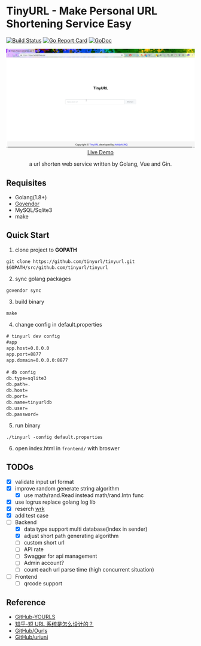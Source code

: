 # TinyURL - Make Personal URL Shortening Service Easy

[![Build Status](https://travis-ci.com/tinyurl/tinyurl.svg?branch=master)](https://travis-ci.com/tinyurl/tinyurl)  [![Go Report Card](https://goreportcard.com/badge/github.com/tinyurl/tinyurl)](https://goreportcard.com/report/github.com/tinyurl/tinyurl)  [![GoDoc](https://godoc.org/github.com/tinyurl/tinyurl?status.svg)](https://godoc.org/github.com/tinyurl/tinyurl)

<p align="center">
  <a href="https://url.algcs.xyz" target="_blank">
    <img src="assets/tinyurl.gif" width="700px">
    <br>
    Live Demo
  </a>
</p>

<p align="center">a url shorten web service written by Golang, Vue and Gin.</p>

## Requisites
- Golang(1.8+)
- [Govendor](https://github.com/kardianos/govendor)
- MySQL/Sqlite3
- make

## Quick Start
1. clone project to **GOPATH**
```
git clone https://github.com/tinyurl/tinyurl.git $GOPATH/src/github.com/tinyurl/tinyurl
```
2. sync golang packages
```
govendor sync
```
3. build binary
```
make
```
4. change config in default.properties
```
# tinyurl dev config
#app
app.host=0.0.0.0
app.port=8877
app.domain=0.0.0.0:8877

# db config
db.type=sqlite3
db.path=.
db.host=
db.port=
db.name=tinyurldb
db.user=
db.password=
```
5. run binary
```
./tinyurl -config default.properties
```
6. open index.html in `frontend/` with broswer

## TODOs
- [X] validate input url format
- [X] improve random generate string algorithm
    - [X] use math/rand.Read instead math/rand.Intn func
- [X] use logrus replace golang log lib
- [X] reserch [wrk](https://github.com/wg/wrk)
- [X] add test case
- [ ] Backend
  - [X] data type support multi database(index in sender)
  - [X] adjust short path generating algorithm
  - [ ] custom short url
  - [ ] API rate
  - [ ] Swagger for api management
  - [ ] Admin account?
  - [ ] count each url parse time (high concurrent situation)
- [ ] Frontend
  - [ ] qrcode support

## Reference
- [GitHub-YOURLS](https://github.com/YOURLS/YOURLS)
- [知乎-短 URL 系统是怎么设计的？](https://www.zhihu.com/question/29270034)
- [GitHub/Ourls](https://github.com/takashiki/Ourls)
- [GitHub/uriuni](https://github.com/dchest/uniuri)